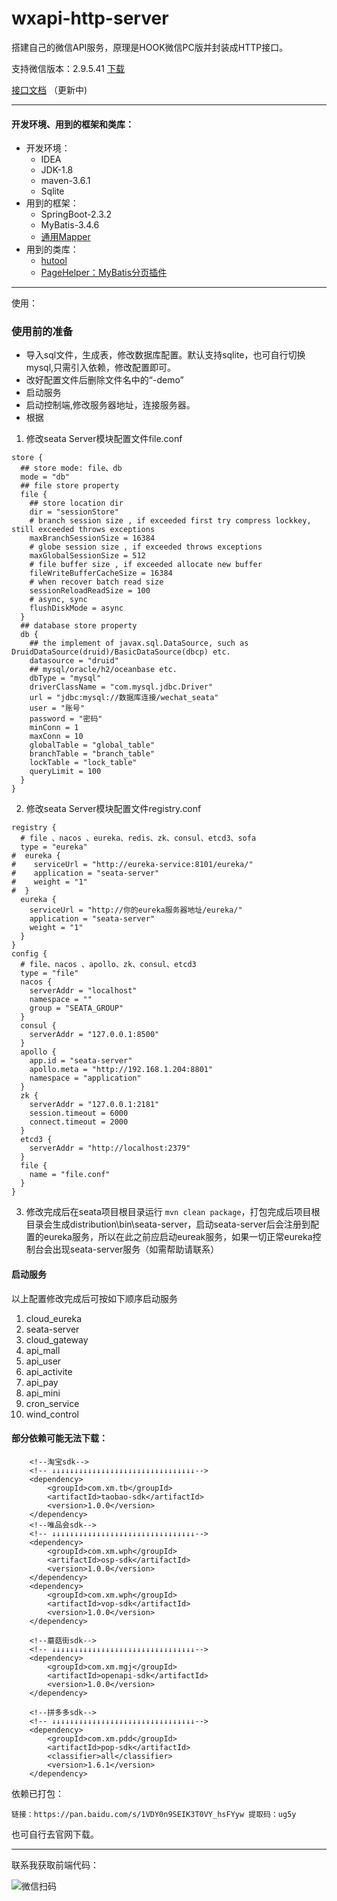 # wxapi-http-server
搭建自己的微信API服务，原理是HOOK微信PC版并封装成HTTP接口。

支持微信版本：2.9.5.41 [下载](https://share.weiyun.com/egS8Mx3F "下载")

[接口文档](https://xiaomujiayou.github.io/wxapi/ "接口文档") （更新中)


------------

#### 开发环境、用到的框架和类库：
- 开发环境：
  - IDEA
  - JDK-1.8
  - maven-3.6.1
  - Sqlite
- 用到的框架：
  - SpringBoot-2.3.2
  - MyBatis-3.4.6
  - [通用Mapper](https://github.com/abel533/Mapper "通用Mapper")
- 用到的类库：
  - [hutool](https://github.com/looly/hutool "hutool")
  - [PageHelper：MyBatis分页插件](https://github.com/pagehelper/Mybatis-PageHelper "PageHelper：MyBatis分页插件")

------------

使用：


### 使用前的准备
- 导入sql文件，生成表，修改数据库配置。默认支持sqlite，也可自行切换mysql,只需引入依赖，修改配置即可。
- 改好配置文件后删除文件名中的“-demo”
- 启动服务
- 启动控制端,修改服务器地址，连接服务器。
- 根据

1. 修改seata Server模块配置文件file.conf

```
store {
  ## store mode: file、db
  mode = "db"
  ## file store property
  file {
    ## store location dir
    dir = "sessionStore"
    # branch session size , if exceeded first try compress lockkey, still exceeded throws exceptions
    maxBranchSessionSize = 16384
    # globe session size , if exceeded throws exceptions
    maxGlobalSessionSize = 512
    # file buffer size , if exceeded allocate new buffer
    fileWriteBufferCacheSize = 16384
    # when recover batch read size
    sessionReloadReadSize = 100
    # async, sync
    flushDiskMode = async
  }
  ## database store property
  db {
    ## the implement of javax.sql.DataSource, such as DruidDataSource(druid)/BasicDataSource(dbcp) etc.
    datasource = "druid"
    ## mysql/oracle/h2/oceanbase etc.
    dbType = "mysql"
    driverClassName = "com.mysql.jdbc.Driver"
    url = "jdbc:mysql://数据库连接/wechat_seata"
    user = "账号"
    password = "密码"
    minConn = 1
    maxConn = 10
    globalTable = "global_table"
    branchTable = "branch_table"
    lockTable = "lock_table"
    queryLimit = 100
  }
}
```

2. 修改seata Server模块配置文件registry.conf

```
registry {
  # file 、nacos 、eureka、redis、zk、consul、etcd3、sofa
  type = "eureka"
#  eureka {
#    serviceUrl = "http://eureka-service:8101/eureka/"
#    application = "seata-server"
#    weight = "1"
#  }
  eureka {
    serviceUrl = "http://你的eureka服务器地址/eureka/"
    application = "seata-server"
    weight = "1"
  }
}
config {
  # file、nacos 、apollo、zk、consul、etcd3
  type = "file"
  nacos {
    serverAddr = "localhost"
    namespace = ""
    group = "SEATA_GROUP"
  }
  consul {
    serverAddr = "127.0.0.1:8500"
  }
  apollo {
    app.id = "seata-server"
    apollo.meta = "http://192.168.1.204:8801"
    namespace = "application"
  }
  zk {
    serverAddr = "127.0.0.1:2181"
    session.timeout = 6000
    connect.timeout = 2000
  }
  etcd3 {
    serverAddr = "http://localhost:2379"
  }
  file {
    name = "file.conf"
  }
}
```

3. 修改完成后在seata项目根目录运行 `mvn clean package`，打包完成后项目根目录会生成distribution\bin\seata-server，启动seata-server后会注册到配置的eureka服务，所以在此之前应启动eureak服务，如果一切正常eureka控制台会出现seata-server服务（如需帮助请联系）

#### 启动服务
以上配置修改完成后可按如下顺序启动服务
1. cloud_eureka
2. seata-server
3. cloud_gateway
4. api_mall
5. api_user
6. api_activite
7. api_pay
8. api_mini
9. cron_service
10. wind_control

#### 部分依赖可能无法下载：

```
    <!--淘宝sdk-->
    <!-- ↓↓↓↓↓↓↓↓↓↓↓↓↓↓↓↓↓↓↓↓↓↓↓↓↓↓↓↓↓↓↓↓-->
    <dependency>
        <groupId>com.xm.tb</groupId>
        <artifactId>taobao-sdk</artifactId>
        <version>1.0.0</version>
    </dependency>
    <!--唯品会sdk-->
    <!-- ↓↓↓↓↓↓↓↓↓↓↓↓↓↓↓↓↓↓↓↓↓↓↓↓↓↓↓↓↓↓↓↓-->
    <dependency>
        <groupId>com.xm.wph</groupId>
        <artifactId>osp-sdk</artifactId>
        <version>1.0.0</version>
    </dependency>
    <dependency>
        <groupId>com.xm.wph</groupId>
        <artifactId>vop-sdk</artifactId>
        <version>1.0.0</version>
    </dependency>

    <!--蘑菇街sdk-->
    <!-- ↓↓↓↓↓↓↓↓↓↓↓↓↓↓↓↓↓↓↓↓↓↓↓↓↓↓↓↓↓↓↓↓-->
    <dependency>
        <groupId>com.xm.mgj</groupId>
        <artifactId>openapi-sdk</artifactId>
        <version>1.0.0</version>
    </dependency>

    <!--拼多多sdk-->
    <!-- ↓↓↓↓↓↓↓↓↓↓↓↓↓↓↓↓↓↓↓↓↓↓↓↓↓↓↓↓↓↓↓↓-->
    <dependency>
        <groupId>com.xm.pdd</groupId>
        <artifactId>pop-sdk</artifactId>
        <classifier>all</classifier>
        <version>1.6.1</version>
    </dependency>
```

依赖已打包：

`链接：https://pan.baidu.com/s/1VDY0n9SEIK3T0VY_hsFYyw 提取码：ug5y`

也可自行去官网下载。
       

------------
联系我获取前端代码：

![微信扫码](https://mall-share.oss-cn-shanghai.aliyuncs.com/share/my.jpg?x-oss-process=image/resize,h_200,w_200 "微信扫码")
